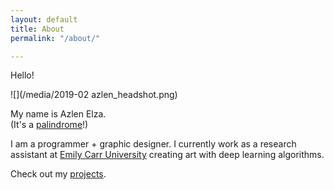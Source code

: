 ```yaml
---
layout: default
title: About
permalink: "/about/"

---
```

Hello!

![](/media/2019-02 azlen_headshot.png)

My name is Azlen Elza.<br>
<span class="grey">(It's a [palindrome](/about/palindrome)!)</span>

I am a programmer + graphic designer. I currently work as a research assistant at [Emily Carr University](https://www.ecuad.ca/) creating art with deep learning algorithms.

Check out my [projects](/projects).